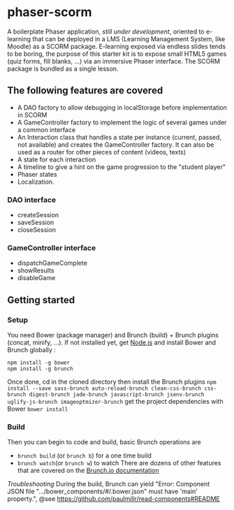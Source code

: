 # phaser-scorm

A boilerplate Phaser application, *still under development*, oriented to e-learning that can be deployed in a LMS (Learning Management System, like Moodle) as a SCORM package.
E-learning exposed via endless slides tends to be boring, the purpose of this starter kit is to expose small HTML5 games (quiz forms, fill blanks, ...) via an immersive Phaser interface. The SCORM package is bundled as a single lesson.

## The following features are covered
* A DAO factory to allow debugging in localStorage before implementation in SCORM 
* A GameController factory to implement the logic of several games under a common interface
* An Interaction class that handles a state per instance (current, passed, not available) and creates the GameController factory. It can also be used as a router for other pieces of content (videos, texts)
* A state for each interaction 
* A timeline to give a hint on the game progression to the "student player"
* Phaser states
* Localization.

### DAO interface
* createSession
* saveSession
* closeSession

### GameController interface
* dispatchGameComplete
* showResults
* disableGame
 
## Getting started

### Setup
You need Bower (package manager) and Brunch (build) + Brunch plugins (concat, minify, ...).
If not installed yet, get [Node.js](https://nodejs.org/en/download/) and install Bower and Brunch globally :
```
npm install -g bower
npm install -g brunch
````

Once done, cd in the cloned directory then
install the Brunch plugins 
`npm install --save sass-brunch auto-reload-brunch clean-css-brunch css-brunch digest-brunch jade-brunch javascript-brunch jsenv-brunch uglify-js-brunch imageoptmizer-brunch`
get the project dependencies with Bower
`bower install`

### Build
Then you can begin to code and build, basic Brunch operations are 
* `brunch build` (or `brunch b`) for a one time build
* `brunch watch`(or `brunch w`) to watch
There are dozens of other features that are covered on the [Brunch.io documentation](https://github.com/brunch/brunch/tree/master/docs)

*Troubleshooting*
During the build, Brunch can yield "Error: Component JSON file ".../bower_components/#/.bower.json" 
must have 'main' property.", @see https://github.com/paulmillr/read-components#README
